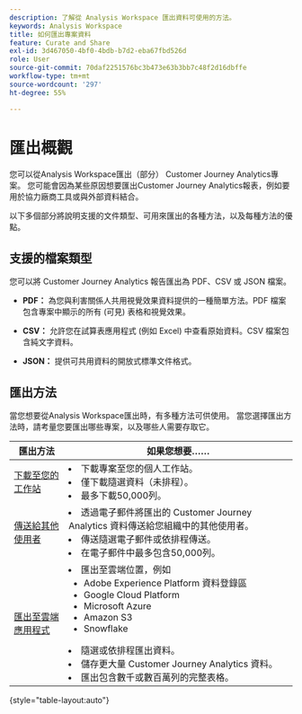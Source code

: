 ```yaml
---
description: 了解從 Analysis Workspace 匯出資料可使用的方法。
keywords: Analysis Workspace
title: 如何匯出專案資料
feature: Curate and Share
exl-id: 3d467050-4bf0-4bdb-b7d2-eba67fbd526d
role: User
source-git-commit: 70daf2251576bc3b473e63b3bb7c48f2d16dbffe
workflow-type: tm+mt
source-wordcount: '297'
ht-degree: 55%

---
```


# 匯出概觀

您可以從Analysis Workspace匯出（部分） Customer Journey Analytics專案。 您可能會因為某些原因想要匯出Customer Journey Analytics報表，例如要用於協力廠商工具或與外部資料結合。

以下多個部分將說明支援的文件類型、可用&#x200B;來匯出的各種方法，以及每種方法的優點。

## 支援的檔案類型

您可以將 Customer Journey Analytics 報告匯出為 PDF、CSV 或 JSON 檔案。

* **PDF：** 為您與利害關係人共用視覺效果資料提供的一種簡單方法。PDF 檔案包含專案中顯示的所有 (可見) 表格和視覺效果。

* **CSV：** 允許您在試算表應用程式 (例如 Excel) 中查看原始資料。CSV 檔案包含純文字資料。

* **JSON：** 提供可共用資料的開放式標準文件格式。

## 匯出方法

當您想要從Analysis Workspace匯出時，有多種方法可供使用。 當您選擇匯出方法時，請考量您要匯出哪些專案，以及哪些人需要存取它。

| 匯出方法 | 如果您想要…… |
|---------|----------|
| [下載至您的工作站](/help/analysis-workspace/export/download-send.md) | <li>下載專案至您的個人工作站。</li><li>僅下載隨選資料（未排程）。</li> <li>最多下載50,000列。</li> <!--true? Are there 2 different options to download to your workstation?--> <!-- is this emailing it? --> |
| [傳送給其他使用者](/help/analysis-workspace/curate-share/t-schedule-report.md) | <li>透過電子郵件將匯出的 Customer Journey Analytics 資料傳送給您組織中的其他使用者。</li><li>傳送隨選電子郵件或依排程傳送。</li> <li>在電子郵件中最多包含50,000列。</li> <!--true?--> |
| [匯出至雲端應用程式](/help/analysis-workspace/export/export-cloud.md) | <li>匯出至雲端位置，例如 <ul><li>Adobe Experience Platform 資料登錄區</li><li>Google Cloud Platform</li><li>Microsoft Azure</li><li>Amazon S3</li><li>Snowflake</li></ul></li><li>隨選或依排程匯出資料。</li><li>儲存更大量 Customer Journey Analytics 資料。</li><li>匯出包含數千或數百萬列的完整表格。<!-- What other things? Wiki talks about things that aren't even possible in Data Warehouse. What are they? --> </li> |

{style="table-layout:auto"}
